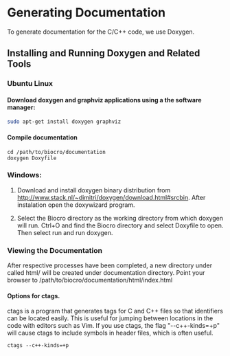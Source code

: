 # Generating Documentation

To generate documentation for the C/C++ code, we use Doxygen.

## Installing and Running Doxygen and Related Tools

### Ubuntu Linux

#### Download doxygen and graphviz applications using a the software manager:
```sh
sudo apt-get install doxygen graphviz
```

#### Compile documentation
```
cd /path/to/biocro/documentation
doxygen Doxyfile
```

###  Windows: 

1. Download and install doxygen binary distribution from
<http://www.stack.nl/~dimitri/doxygen/download.html#srcbin>. After instalation
open the doxywizard program.

2. Select the Biocro directory as the working directory from which doxygen will
run. Ctrl+O and find the Biocro directory and select Doxyfile to open. Then
select run and run doxygen.

### Viewing the Documentation

After respective processes have been completed, a new directory under called
html/ will be created under documentation directory.  Point your browser to
/path/to/biocro/documentation/html/index.html

#### Options for ctags.
ctags is a program that generates tags for C and C++ files so that identifiers can be located easily.
This is useful for jumping between locations in the code with editors such as Vim.
If you use ctags, the flag "--c++-kinds=+p" will cause ctags to include symbols in header files, which is often useful.
```
ctags --c++-kinds=+p
```
